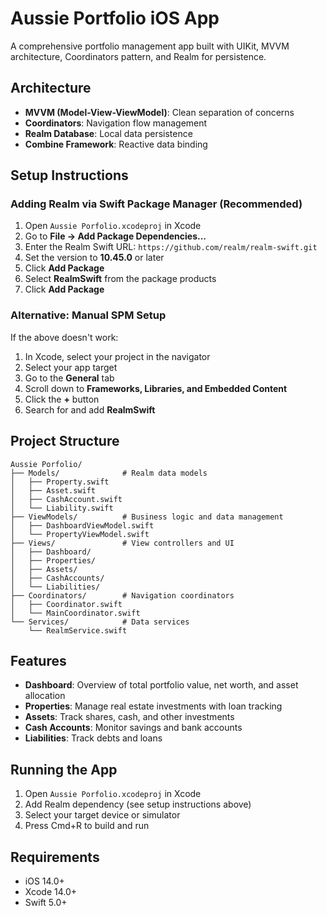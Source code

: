 # Aussie Portfolio iOS App

A comprehensive portfolio management app built with UIKit, MVVM architecture, Coordinators pattern, and Realm for persistence.

## Architecture

- **MVVM (Model-View-ViewModel)**: Clean separation of concerns
- **Coordinators**: Navigation flow management
- **Realm Database**: Local data persistence
- **Combine Framework**: Reactive data binding

## Setup Instructions

### Adding Realm via Swift Package Manager (Recommended)

1. Open `Aussie Porfolio.xcodeproj` in Xcode
2. Go to **File → Add Package Dependencies...**
3. Enter the Realm Swift URL: `https://github.com/realm/realm-swift.git`
4. Set the version to **10.45.0** or later
5. Click **Add Package**
6. Select **RealmSwift** from the package products
7. Click **Add Package**

### Alternative: Manual SPM Setup

If the above doesn't work:

1. In Xcode, select your project in the navigator
2. Select your app target
3. Go to the **General** tab
4. Scroll down to **Frameworks, Libraries, and Embedded Content**
5. Click the **+** button
6. Search for and add **RealmSwift**

## Project Structure

```
Aussie Porfolio/
├── Models/              # Realm data models
│   ├── Property.swift
│   ├── Asset.swift
│   ├── CashAccount.swift
│   └── Liability.swift
├── ViewModels/          # Business logic and data management
│   ├── DashboardViewModel.swift
│   └── PropertyViewModel.swift
├── Views/               # View controllers and UI
│   ├── Dashboard/
│   ├── Properties/
│   ├── Assets/
│   ├── CashAccounts/
│   └── Liabilities/
├── Coordinators/        # Navigation coordinators
│   ├── Coordinator.swift
│   └── MainCoordinator.swift
└── Services/            # Data services
    └── RealmService.swift
```

## Features

- **Dashboard**: Overview of total portfolio value, net worth, and asset allocation
- **Properties**: Manage real estate investments with loan tracking
- **Assets**: Track shares, cash, and other investments
- **Cash Accounts**: Monitor savings and bank accounts
- **Liabilities**: Track debts and loans

## Running the App

1. Open `Aussie Porfolio.xcodeproj` in Xcode
2. Add Realm dependency (see setup instructions above)
3. Select your target device or simulator
4. Press Cmd+R to build and run

## Requirements

- iOS 14.0+
- Xcode 14.0+
- Swift 5.0+